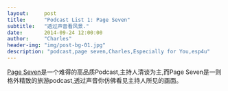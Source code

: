```yaml
---
layout:     post
title:      "Podcast List 1: Page Seven"
subtitle:   "透过声音看风景."
date:       2014-09-24 12:00:00
author:     "Charles"
header-img: "img/post-bg-01.jpg"
description: "podcast,page seven,Charles,Especially for You,esp4u"
---
```


[Page Seven](http://itunes.apple.com/cn/podcast/page-seven/id532842401)是一个难得的高品质Podcast,主持人清谈为主,而Page Seven是一则格外精致的旅游podcast,透过声音你仿佛看见主持人所见的画面。